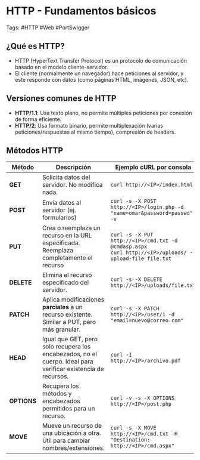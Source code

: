 # HTTP - Fundamentos básicos

Tags: #HTTP #Web #PortSwigger 

## ¿Qué es HTTP?
- HTTP (HyperText Transfer Protocol) es un protocolo de comunicación basado en el modelo cliente-servidor.
- El cliente (normalmente un navegador) hace peticiones al servidor, y este responde con datos (como páginas HTML, imágenes, JSON, etc).

## Versiones comunes de HTTP
- **HTTP/1.1**: Usa texto plano, no permite múltiples peticiones por conexión de forma eficiente.
- **HTTP/2**: Usa formato binario, permite multiplexación (varias peticiones/respuestas al mismo tiempo), compresión de headers.

## Métodos HTTP

| Método      | Descripción                                                                                                   | Ejemplo cURL por consola                                                                                   |
| ----------- | ------------------------------------------------------------------------------------------------------------- | ---------------------------------------------------------------------------------------------------------- |
| **GET**     | Solicita datos del servidor. No modifica nada.                                                                | `curl http://<IP>/index.html`                                                                              |
| **POST**    | Envía datos al servidor (ej. formularios)                                                                     | `curl -s -X POST http://<IP>/login.php -d "name=omar&password=passwd" -v`                                  |
| **PUT**     | Crea o reemplaza un recurso en la URL especificada. Reemplaza completamente el recurso                        | `curl -s -X PUT http://<IP>/cmd.txt -d @cmdasp.aspx`<br>`curl http://<IP>/uploads/ --upload-file file.txt` |
| **DELETE**  | Elimina el recurso especificado del servidor.                                                                 | `curl -s -X DELETE http://<IP>/uploads/file.txt`                                                           |
| **PATCH**   | Aplica modificaciones **parciales** a un recurso existente. Similar a PUT, pero más granular.                 | `curl -s -X PATCH http://<IP>/user/1 -d "email=nuevo@correo.com"`                                          |
| **HEAD**    | Igual que GET, pero solo recupera los encabezados, no el cuerpo. Ideal para verificar existencia de recursos. | `curl -I http://<IP>/archivo.pdf`                                                                          |
| **OPTIONS** | Recupera los métodos y encabezados permitidos para un recurso.                                                | `curl -v -s -X OPTIONS http://<IP>/post.php`                                                               |
| **MOVE**    | Mueve un recurso de una ubicación a otra. Útil para cambiar nombres/extensiones.                              | `curl -s -X MOVE http://<IP>/cmd.txt -H "Destination: http://<IP>/cmd.aspx"`                               |

